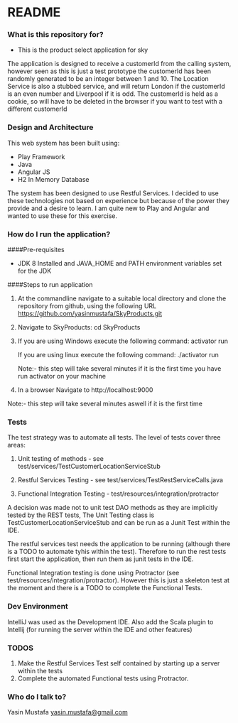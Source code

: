 # README #


### What is this repository for? ###
* This is the product select application for sky


The application is designed to receive a customerId from the calling system, however seen as this is just a test prototype the customerId has been randomly generated to be an integer between 1 and 10.
The Location Service is also a stubbed service, and will return London if the customerId is an even number and Liverpool if it is odd.
The customerId is held as a cookie, so will have to be deleted in the browser if you want to test with a different customerId

### Design and Architecture ###
This web system has been built using:
* Play Framework
* Java
* Angular JS
* H2 In Memory Database

The system has been designed to use Restful Services. I decided to use these technologies not based on experience but because of the power they provide and a desire to learn. I am quite new to Play and Angular and wanted to use these for this exercise.


### How do I run the application? ###
####Pre-requisites
* JDK 8 Installed and JAVA_HOME and PATH environment variables set for the JDK

####Steps to run application
1. At the commandline navigate to a suitable local directory and clone the repository from github, using the following URL
  https://github.com/yasinmustafa/SkyProducts.git
2. Navigate to SkyProducts: cd SkyProducts
3. If you are using Windows execute the following command: activator run

   If you are using linux execute the following command: ./activator run

   Note:- this step will take several minutes if it is the first time you have run activator on your machine
4. In a browser Navigate to http://localhost:9000

  Note:- this step will take several minutes aswell if it is the first time

### Tests ###
The test strategy was to automate all tests. The level of tests cover three areas:

1. Unit testing of methods - see test/services/TestCustomerLocationServiceStub

2. Restful Services Testing - see test/services/TestRestServiceCalls.java

3. Functional Integration Testing - test/resources/integration/protractor

A decision was made not to unit test DAO methods as they are implicitly tested by the REST tests,
The Unit Testing class is TestCustomerLocationServiceStub and can be run as a Junit Test within the IDE.

The restful services test needs the application to be running (although there is a TODO to automate tyhis within the test). Therefore to run the rest tests first start the application, then run them as junit tests in the IDE.

Functional Integration testing is done using Protractor (see test/resources/integration/protractor). However this is just a skeleton test at the moment and there is a TODO to complete the Functional Tests.

### Dev Environment ###
IntelliJ was used as the Development IDE. Also add the Scala plugin to Intellij (for running the server within the IDE and other features)

### TODOS ###
1. Make the Restful Services Test self contained by starting up a server within the tests
2. Complete the automated Functional tests using Protractor.


### Who do I talk to? ###

Yasin Mustafa
yasin.mustafa@gmail.com
